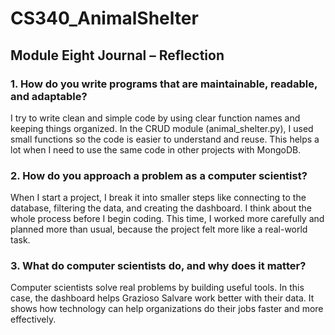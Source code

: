 # CS340_AnimalShelter

## Module Eight Journal – Reflection

### 1. How do you write programs that are maintainable, readable, and adaptable?
I try to write clean and simple code by using clear function names and keeping things organized. In the CRUD module (animal_shelter.py), I used small functions so the code is easier to understand and reuse. This helps a lot when I need to use the same code in other projects with MongoDB.

### 2. How do you approach a problem as a computer scientist?
When I start a project, I break it into smaller steps like connecting to the database, filtering the data, and creating the dashboard. I think about the whole process before I begin coding. This time, I worked more carefully and planned more than usual, because the project felt more like a real-world task.

### 3. What do computer scientists do, and why does it matter?
Computer scientists solve real problems by building useful tools. In this case, the dashboard helps Grazioso Salvare work better with their data. It shows how technology can help organizations do their jobs faster and more effectively.
